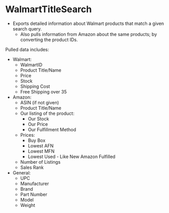 # WalmartTitleSearch
* Exports detailed information about Walmart products that match a given search query.
  * Also pulls information from Amazon about the same products; by converting the product IDs.


Pulled data includes:
* Walmart:
  * WalmartID
  * Product Title/Name
  * Price
  * Stock
  * Shipping Cost
  * Free Shipping over 35
* Amazon:
  * ASIN (if not given)
  * Product Title/Name
  * Our listing of the product:
    * Our Stock
    * Our Price
    * Our Fulfillment Method
  * Prices:
    * Buy Box
    * Lowest AFN
    * Lowest MFN
    * Lowest Used - Like New Amazon Fulfilled
  * Number of Listings
  * Sales Rank
* General:
  * UPC
  * Manufacturer
  * Brand
  * Part Number
  * Model
  * Weight
